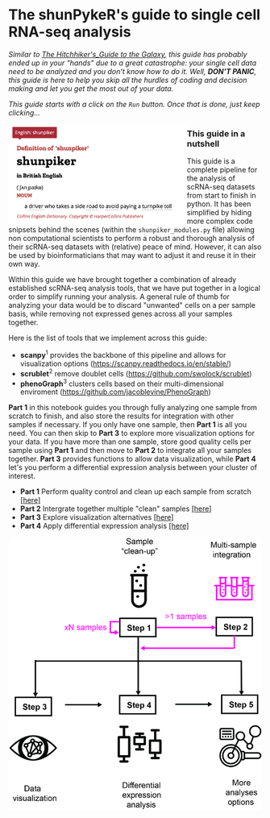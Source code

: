 # The shunPykeR's guide to single cell RNA-seq analysis

*Similar to [The Hitchhiker's_Guide to the Galaxy](https://en.wikipedia.org/wiki/The_Hitchhiker%27s_Guide_to_the_Galaxy), this guide has probably ended up in your "hands" due to a great catastrophe: your single cell data need to be analyzed and you don't know how to do it. Well, **DON'T PANIC**, this guide is here to help you skip all the hurdles of coding and decision making and let you get the most out of your data.*

*This guide starts with a click on the `Run` button. Once that is done, just keep clicking...*

<img align="left" src="images/shunpiker_definition_logo.png" height=200 />

###  This guide in a nutshell

This guide is a complete pipeline for the analysis of scRNA-seq datasets from start to finish in python. It has been simplified by hiding more complex code snipsets behind the scenes (within the `shunpiker_modules.py` file) allowing non computational scientists to perform a robust and thorough analysis of their scRNA-seq datasets with (relative) peace of mind. However, it can also be used by bioinformaticians that may want to adjust it and reuse it in their own way. 

Within this guide we have brought together a combination of already established scRNA-seq analysis tools, that we have put together in a logical order to simplify running your analysis. A general rule of thumb for analyzing your data would be to discard "unwanted" cells on a per sample basis, while removing not expressed genes across all your samples together.

Here is the list of tools that we implement across this guide:
- **scanpy**<sup>1</sup> provides the backbone of this pipeline and allows for visualization options (https://scanpy.readthedocs.io/en/stable/)
- **scrublet**<sup>2</sup> remove doublet cells (https://github.com/swolock/scrublet)
- **phenoGraph**<sup>3</sup> clusters cells based on their multi-dimensional enviroment (https://github.com/jacoblevine/PhenoGraph)


**Part 1** in this notebook guides you through fully analyzing one sample from scratch to finish, and also store the results for integration with other samples if necessary. If you only have one sample, then **Part 1** is all you need. You can then skip to **Part 3** to explore more visualization options for your data. If you have more than one sample, store good quality cells per sample using **Part 1** and then move to **Part 2** to integrate all your samples together. **Part 3** provides functions to allow data visualization, while **Part 4** let's you perform a differential expression analysis between your cluster of interest.


- **Part 1** Perform quality control and clean up each sample from scratch <a href='#part_1'>[here]</a>
- **Part 2** Intergrate together multiple "clean" samples <a href='#part_2'>[here]</a>
- **Part 3** Explore visualization alternatives <a href='#part_3'>[here]</a>
- **Part 4** Apply differential expression analysis <a href='#part_4'>[here]</a>

<p align="center"> <img src="images/shunpiker_infographic.jpg" width=500/> </p>
